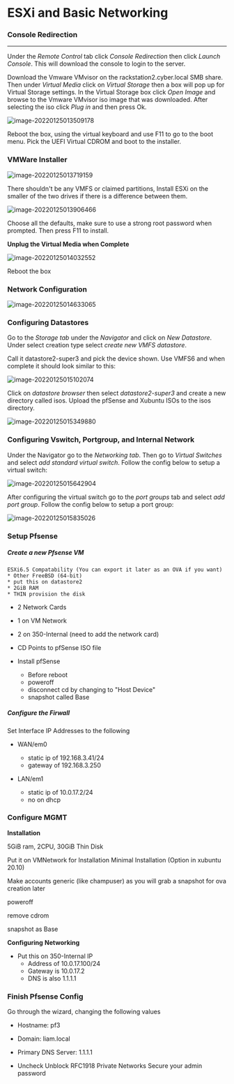 # ESXi and Basic Networking

### 

### Console Redirection

------

Under the *Remote Control* tab click *Console Redirection* then click *Launch Console*. This will download the console to login to the server.

Download the Vmware VMvisor on the rackstation2.cyber.local SMB share. Then under *Virtual Media* click on *Virtual Storage* then a box will pop up for Virtual Storage settings. In the Virtual Storage box click *Open Image* and browse to the Vmware VMvisor iso image that was downloaded. After selecting the iso click *Plug in* and then press Ok.

![image-20220125013509178](https://github.com/liamb8/sys350/blob/main/Pictures/VirtualStorage.JPG)

Reboot the box, using the virtual keyboard and use F11 to go to the boot menu. Pick the UEFI Virtual CDROM and boot to the installer.

### VMWare Installer

![image-20220125013719159](https://github.com/liamb8/sys350/blob/main/Pictures/VmwareInstaller.JPG)

There shouldn't be any VMFS or claimed partitions, Install ESXi on the smaller of the two drives if there is a difference between them.

![image-20220125013906466](https://github.com/liamb8/sys350/blob/main/Pictures/DiskSelection.JPG)

 Choose all the defaults, make sure to use a strong root password when prompted. Then press F11 to install. 

**Unplug the Virtual Media when Complete**

![image-20220125014032552](https://github.com/liamb8/sys350/blob/main/Pictures/UnplugVirtualStorage.JPG)

Reboot the box

### Network Configuration

![image-20220125014633065](https://github.com/liamb8/sys350/blob/main/Pictures/ExsiNetwork.JPG)



### Configuring Datastores

Go to the *Storage tab* under the *Navigator* and click on *New Datastore*. Under select creation type select *create new VMFS datastore*. 

Call it datastore2-super3 and pick the device shown. Use VMFS6 and when complete it should look similar to this:

![image-20220125015102074](https://github.com/liamb8/sys350/blob/main/Pictures/DataStoreLists.jpg)

Click on *datastore browser* then select *datastore2-super3* and create a new directory called isos. Upload the pfSense and Xubuntu ISOs to the isos directory. 

![image-20220125015349880](https://github.com/liamb8/sys350/blob/main/Pictures/UploadIsos.JPG)

### 

### Configuring Vswitch, Portgroup, and Internal Network

Under the Navigator go to the *Networking tab*. Then go to *Virtual Switches* and select *add standard virtual switch*. Follow the config below to setup a virtual switch:

![image-20220125015642904](https://github.com/liamb8/sys350/blob/main/Pictures/NewVirtSwitch.jpg)

After configuring the virtual switch go to the *port groups* tab and select *add port group*. Follow the config below to setup a port group:

![image-20220125015835026](https://github.com/liamb8/sys350/blob/main/Pictures/NewPortGroup.jpg)

### Setup Pfsense

##### Create a new Pfsense VM

```
ESXi6.5 Compatability (You can export it later as an OVA if you want)
* Other FreeBSD (64-bit) 
* put this on datastore2 
* 2GiB RAM 
* THIN provision the disk
```

- 2 Network Cards 

- 1 on VM Network 

- 2 on 350-Internal (need to add the network card) 

- CD Points to pfSense ISO file 

- Install pfSense
  - Before reboot 
  - poweroff 
  - disconnect cd by changing to "Host Device" 
  - snapshot called Base 

##### Configure the Firwall

Set Interface IP Addresses to the following 

- WAN/em0 
  - static ip of 192.168.3.41/24
  - gateway of 192.168.3.250 

- LAN/em1 
  - static ip of 10.0.17.2/24 
  - no on dhcp

### Configure MGMT

**Installation**  

5GiB ram, 2CPU, 30GiB Thin Disk

Put it on VMNetwork for Installation Minimal Installation (Option in xubuntu 20.10)

Make accounts generic (like champuser) as you will grab a snapshot for ova creation later

poweroff

remove cdrom 

snapshot as Base

 **Configuring** **Networking** 

- Put this on 350-Internal IP
  - Address of 10.0.17.100/24
  - Gateway is 10.0.17.2 
  - DNS is also 1.1.1.1 

### Finish Pfsense Config

Go through the wizard, changing the following values 

- Hostname: pf3

- Domain: liam.local
- Primary DNS Server: 1.1.1.1 
- Uncheck Unblock RFC1918 Private Networks Secure your admin password 

